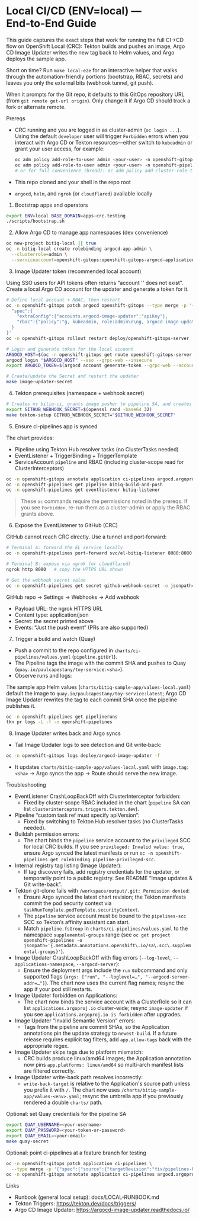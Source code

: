 # Local CI/CD (ENV=local) — End‑to‑End Guide

This guide captures the exact steps that work for running the full CI→CD flow on OpenShift Local (CRC): Tekton builds and pushes an image, Argo CD Image Updater writes the new tag back to Helm values, and Argo deploys the sample app.

Short on time? Run `make local-e2e` for an interactive helper that walks through the automation-friendly portions (bootstrap, RBAC, secrets) and leaves you only the external bits (webhook tunnel, git push).

When it prompts for the Git repo, it defaults to this GitOps repository URL (from `git remote get-url origin`). Only change it if Argo CD should track a fork or alternate remote.

Prereqs

- CRC running and you are logged in as cluster‑admin (`oc login ...`). Using the default `developer` user will trigger `Forbidden` errors when you interact with Argo CD or Tekton resources—either switch to `kubeadmin` or grant your user access, for example:

  ```bash
  oc adm policy add-role-to-user admin <your-user> -n openshift-gitops
  oc adm policy add-role-to-user admin <your-user> -n openshift-pipelines
  # or for full convenience (broad): oc adm policy add-cluster-role-to-user cluster-admin <your-user>
  ```

- This repo cloned and your shell in the repo root
- `argocd`, `helm`, and `ngrok` (or `cloudflared`) available locally

1) Bootstrap apps and operators

```bash
export ENV=local BASE_DOMAIN=apps-crc.testing
./scripts/bootstrap.sh
```

2) Allow Argo CD to manage app namespaces (dev convenience)

```bash
oc new-project bitiq-local || true
oc -n bitiq-local create rolebinding argocd-app-admin \
  --clusterrole=admin \
  --serviceaccount=openshift-gitops:openshift-gitops-argocd-application-controller || true
```

3) Image Updater token (recommended local account)

Using SSO users for API tokens often returns “account '<user>' does not exist”. Create a local Argo CD account for the updater and generate a token for it.

```bash
# Define local account + RBAC, then restart
oc -n openshift-gitops patch argocd openshift-gitops --type merge -p '{
  "spec":{
    "extraConfig":{"accounts.argocd-image-updater":"apiKey"},
    "rbac":{"policy":"g, kubeadmin, role:admin\n\ng, argocd-image-updater, role:admin\n\np, role:admin, *, *, *, allow\n","scopes":"[groups, sub, preferred_username, email]"}
  }
}'
oc -n openshift-gitops rollout restart deploy/openshift-gitops-server

# Login and generate token for the local account
ARGOCD_HOST=$(oc -n openshift-gitops get route openshift-gitops-server -o jsonpath='{.spec.host}')
argocd login "$ARGOCD_HOST" --sso --grpc-web --insecure
export ARGOCD_TOKEN=$(argocd account generate-token --grpc-web --account argocd-image-updater)

# Create/update the Secret and restart the updater
make image-updater-secret
```

4) Tekton prerequisites (namespace + webhook secret)

```bash
# Creates ns bitiq-ci, grants image pusher to pipeline SA, and creates the webhook secret
export GITHUB_WEBHOOK_SECRET=$(openssl rand -base64 32)
make tekton-setup GITHUB_WEBHOOK_SECRET="$GITHUB_WEBHOOK_SECRET"
```

5) Ensure ci-pipelines app is synced

The chart provides:
- Pipeline using Tekton Hub resolver tasks (no ClusterTasks needed)
- EventListener + TriggerBinding + TriggerTemplate
- ServiceAccount `pipeline` and RBAC (including cluster‑scope read for ClusterInterceptors)

```bash
oc -n openshift-gitops annotate application ci-pipelines argocd.argoproj.io/refresh=hard --overwrite
oc -n openshift-pipelines get pipeline bitiq-build-and-push
oc -n openshift-pipelines get eventlistener bitiq-listener
```

> These `oc` commands require the permissions noted in the prereqs. If you see `Forbidden`, re-run them as a cluster-admin or apply the RBAC grants above.

6) Expose the EventListener to GitHub (CRC)

GitHub cannot reach CRC directly. Use a tunnel and port‑forward:

```bash
# Terminal A: forward the EL service locally
oc -n openshift-pipelines port-forward svc/el-bitiq-listener 8080:8080

# Terminal B: expose via ngrok (or cloudflared)
ngrok http 8080   # copy the HTTPS URL shown

# Get the webhook secret value
oc -n openshift-pipelines get secret github-webhook-secret -o jsonpath='{.data.secretToken}' | base64 -d; echo
```

GitHub repo → Settings → Webhooks → Add webhook
- Payload URL: the ngrok HTTPS URL
- Content type: application/json
- Secret: the secret printed above
- Events: “Just the push event” (PRs are also supported)

7) Trigger a build and watch (Quay)

- Push a commit to the repo configured in `charts/ci-pipelines/values.yaml` (`pipeline.gitUrl`).
- The Pipeline tags the image with the commit SHA and pushes to Quay (`quay.io/paulcapestany/toy-service:<sha>`).
- Observe runs and logs:

The sample app Helm values (`charts/bitiq-sample-app/values-local.yaml`) default the image to `quay.io/paulcapestany/toy-service:latest`; Argo CD Image Updater rewrites the tag to each commit SHA once the pipeline publishes it.

```bash
oc -n openshift-pipelines get pipelineruns
tkn pr logs -L -f -n openshift-pipelines
```

8) Image Updater writes back and Argo syncs

- Tail Image Updater logs to see detection and Git write‑back:

```bash
oc -n openshift-gitops logs deploy/argocd-image-updater -f
```

- It updates `charts/bitiq-sample-app/values-local.yaml` with `image.tag: <sha>` → Argo syncs the app → Route should serve the new image.

Troubleshooting

- EventListener CrashLoopBackOff with ClusterInterceptor forbidden:
  - Fixed by cluster-scope RBAC included in the chart (`pipeline` SA can list `clusterinterceptors.triggers.tekton.dev`).
- Pipeline “custom task ref must specify apiVersion”:
  - Fixed by switching to Tekton Hub resolver tasks (no ClusterTasks needed).
- Buildah permission errors:
  - The chart binds the `pipeline` service account to the `privileged` SCC for local CRC builds. If you see `privileged: Invalid value: true`, ensure Argo synced the latest manifests or run `oc -n openshift-pipelines get rolebinding pipeline-privileged-scc`.
- Internal registry tag listing (Image Updater):
  - If tag discovery fails, add registry credentials for the updater, or temporarily point to a public registry. See README “Image updates & Git write-back”.
- Tekton git-clone fails with `/workspace/output/.git: Permission denied`:
  - Ensure Argo synced the latest chart revision; the Tekton manifests commit the pod security context via `taskRunTemplate.podTemplate.securityContext`.
  - The `pipeline` service account must be bound to the `pipelines-scc` SCC so Tekton’s affinity assistant can start.
  - Match `pipeline.fsGroup` in `charts/ci-pipelines/values.yaml` to the namespace `supplemental-groups` range (see `oc get project openshift-pipelines -o jsonpath='{.metadata.annotations.openshift\.io/sa\.scc\.supplemental-groups}'`).
- Image Updater CrashLoopBackOff with flag errors (`--log-level`, `--applications-namespace`, `--argocd-server`):
  - Ensure the deployment args include the `run` subcommand and only supported flags (`args: ["run", "--loglevel=…", "--argocd-server-addr=…"]`). The chart now uses the current flag names; resync the app if your pod still restarts.
- Image Updater forbidden on Applications:
  - The chart now binds the service account with a ClusterRole so it can list `applications.argoproj.io` cluster-wide; resync `image-updater` if you see `applications.argoproj.io is forbidden` after upgrades.
- Image Updater "Invalid Semantic Version" errors:
  - Tags from the pipeline are commit SHAs, so the Application annotations pin the update strategy to `newest-build`. If a future release requires explicit tag filters, add `app.allow-tags` back with the appropriate regex.
- Image Updater skips tags due to platform mismatch:
  - CRC builds produce linux/amd64 images; the Application annotation now pins `app.platforms: linux/amd64` so multi-arch manifest lists are filtered correctly.
- Image Updater write-back path resolves incorrectly:
  - `write-back-target` is relative to the Application's source path unless you prefix it with `/`. The chart now uses `/charts/bitiq-sample-app/values-<env>.yaml`; resync the umbrella app if you previously rendered a double `charts/` path.

Optional: set Quay credentials for the pipeline SA

```bash
export QUAY_USERNAME=<your-username>
export QUAY_PASSWORD=<your-token-or-password>
export QUAY_EMAIL=<your-email>
make quay-secret
```

Optional: point ci-pipelines at a feature branch for testing

```bash
oc -n openshift-gitops patch application ci-pipelines \
  --type merge -p '{"spec":{"source":{"targetRevision":"fix/pipelines-hub-and-sa"}}}'
oc -n openshift-gitops annotate application ci-pipelines argocd.argoproj.io/refresh=hard --overwrite
```

Links

- Runbook (general local setup): docs/LOCAL-RUNBOOK.md
- Tekton Triggers: https://tekton.dev/docs/triggers/
- Argo CD Image Updater: https://argocd-image-updater.readthedocs.io/
